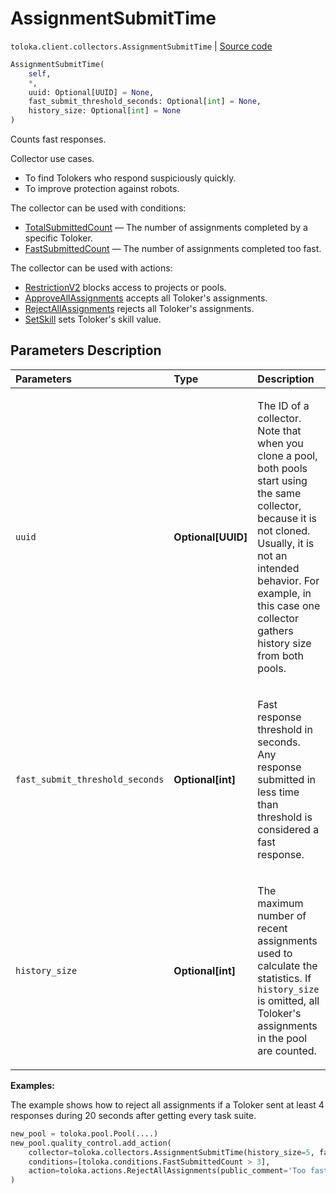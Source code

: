 # AssignmentSubmitTime
`toloka.client.collectors.AssignmentSubmitTime` | [Source code](https://github.com/Toloka/toloka-kit/blob/v1.1.4/src/client/collectors.py#L203)

```python
AssignmentSubmitTime(
    self,
    *,
    uuid: Optional[UUID] = None,
    fast_submit_threshold_seconds: Optional[int] = None,
    history_size: Optional[int] = None
)
```

Counts fast responses.


Collector use cases.
- To find Tolokers who respond suspiciously quickly.
- To improve protection against robots.

The collector can be used with conditions:
* [TotalSubmittedCount](toloka.client.conditions.TotalSubmittedCount.md) — The number of assignments completed by a specific Toloker.
* [FastSubmittedCount](toloka.client.conditions.FastSubmittedCount.md) — The number of assignments completed too fast.

The collector can be used with actions:
* [RestrictionV2](toloka.client.actions.RestrictionV2.md) blocks access to projects or pools.
* [ApproveAllAssignments](toloka.client.actions.ApproveAllAssignments.md) accepts all Toloker's assignments.
* [RejectAllAssignments](toloka.client.actions.RejectAllAssignments.md) rejects all Toloker's assignments.
* [SetSkill](toloka.client.actions.SetSkill.md) sets Toloker's skill value.

## Parameters Description

| Parameters | Type | Description |
| :----------| :----| :-----------|
`uuid`|**Optional\[UUID\]**|<p>The ID of a collector. Note that when you clone a pool, both pools start using the same collector, because it is not cloned. Usually, it is not an intended behavior. For example, in this case one collector gathers history size from both pools.</p>
`fast_submit_threshold_seconds`|**Optional\[int\]**|<p>Fast response threshold in seconds. Any response submitted in less time than threshold is considered a fast response.</p>
`history_size`|**Optional\[int\]**|<p>The maximum number of recent assignments used to calculate the statistics. If `history_size` is omitted, all Toloker&#x27;s assignments in the pool are counted.</p>

**Examples:**

The example shows how to reject all assignments if a Toloker sent at least 4 responses during 20 seconds after getting every task suite.

```python
new_pool = toloka.pool.Pool(....)
new_pool.quality_control.add_action(
    collector=toloka.collectors.AssignmentSubmitTime(history_size=5, fast_submit_threshold_seconds=20),
    conditions=[toloka.conditions.FastSubmittedCount > 3],
    action=toloka.actions.RejectAllAssignments(public_comment='Too fast responses.')
)
```
